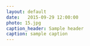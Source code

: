 ```yaml
---
layout: default
date:   2015-09-29 12:00:00
photo: 15.jpg
caption_header: Sample header
caption: sample caption
---
```


